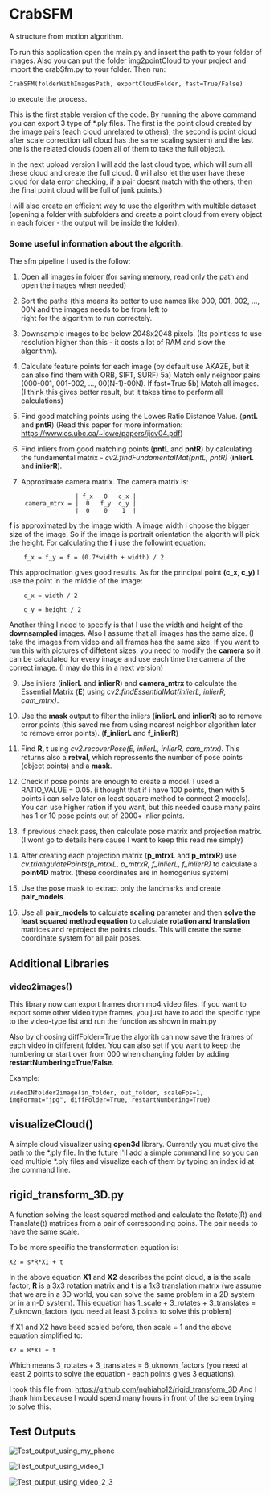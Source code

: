 # CrabSFM
A structure from motion algorithm.

To run this application open the main.py and insert the path to your folder of images. Also you can put the folder 
img2pointCloud to your project and import the crabSfm.py to your folder. Then run:

    CrabSFM(folderWithImagesPath, exportCloudFolder, fast=True/False)

to execute the process.

This is the first stable version of the code. By running the above command you can export 3 type of \*.ply files. The first 
is the point cloud created by the image pairs (each cloud unrelated to others), the second is point cloud after scale 
correction (all cloud has the same scaling system) and the last one is the related clouds (open all of them to take the full 
object).

In the next upload version I will add the last cloud type, which will sum all these cloud and create the full cloud. (I will 
also let the user have these cloud for data error checking, if a pair doesnt match with the others, then the final point 
cloud will be full of junk points.)

I will also create an efficient way to use the algorithm with multible dataset (opening a folder with subfolders and create a 
point cloud from every object in each folder - the output will be inside the folder).

### Some useful information about the algorith.
The sfm pipeline I used is the follow:
1) Open all images in folder (for saving memory, read only the path and open the images when needed)
2) Sort the paths (this means its better to use names like 000, 001, 002, ..., 00N and the images needs to be from left to   
right for the algorithm to run correctely.
3) Downsample images to be below 2048x2048 pixels. (Its pointless to use resolution higher than this - it costs a lot of RAM 
and slow the algorithm). 
4) Calculate feature points for each image (by default use AKAZE, but it can also find them with ORB, SIFT, SURF)
5a) Match only neighbor pairs (000-001, 001-002, ..., 00(N-1)-00N). If fast=True
5b) Match all images. (I think this gives better result, but it takes time to perform all calculations)
6) Find good matching points using the Lowes Ratio Distance Value. (**pntL** and **pntR**) 
(Read this paper for more information: https://www.cs.ubc.ca/~lowe/papers/ijcv04.pdf)
7) Find inliers from good matching points (**pntL** and **pntR**) by calculating the fundamental matrix - 
*cv2.findFundamentalMat(pntL, pntR)* (**inlierL** and **inlierR**).
8) Approximate camera matrix. The camera matrix is:

                      | f_x   0   c_x |
        camera_mtrx = |  0   f_y  c_y |
                      |  0    0    1  |

**f** is approximated by the image width. A image width i choose the bigger size of the image. So if the image is portrait
orientation the algorith will pick the height. For calculating the **f** i use the followint equation:

        f_x = f_y = f = (0.7*width + width) / 2
   
This approcimation gives good results. As for the principal point **(c_x, c_y)** I use the point in the middle of the image:

        c_x = width / 2
        
        c_y = height / 2

Another thing I need to specify is that I use the width and height of the **downsampled** images. Also I assume that all 
images has the same size. (I take the images from video and all frames has the same size. If you want to run this with 
pictures of diffetent sizes, you need to modify the **camera** so it can be calculated for every image and use each time the 
camera of the correct image. (I may do this in a next version)

9) Use inliers (**inlierL** and **inlierR**) and **camera_mtrx** to calculate the Essential Matrix (**E**) using
*cv2.findEssentialMat(inlierL, inlierR, cam_mtrx)*.

10) Use the **mask** output to filter the inliers (**inlierL** and **inlierR**) so to remove error points (this saved me 
from using nearest neighbor algorithm later to remove error points). (**f_inlierL** and **f_inlierR**)

11) Find **R, t** using *cv2.recoverPose(E, inlierL, inlierR, cam_mtrx)*. This returns also a **retval**, which repressents 
the number of pose points (object points) and a **mask**.

12) Check if pose points are enough to create a model. I used a RATIO_VALUE = 0.05. (i thought that if i have 100 points, 
then with 5 points i can solve later on least square method to connect 2 models). You can use higher ration if you want, but 
this needed cause many pairs has 1 or 10 pose points out of 2000+ inlier points.

13) If previous check pass, then calculate pose matrix and projection matrix. (I wont go to details here cause I want to 
keep this read me simply)

14) After creating each projection matrix (**p_mtrxL** and **p_mtrxR**) use 
*cv.triangulatePoints(p_mtrxL, p_mtrxR, f_inlierL, f_inlierR)* to calculate a **point4D** matrix. (these coordinates are in 
homogenius system)

15) Use the pose mask to extract only the landmarks and create **pair_models**.

16) Use all **pair_models** to calculate **scaling** parameter and then **solve the least squared method equation** to 
calculate **rotation and translation** matrices and reproject the points clouds. This will create the same coordinate system
for all pair poses.

## Additional Libraries
### video2images()
This library now can export frames drom mp4 video files. If you want to export some other video type frames, you just have 
to add the specific type to the video-type list and run the function as shown in main.py

Also by choosing diffFolder=True the algorith can now save the frames of each video in different folder. You can also set if 
you want to keep the numbering or start over from 000 when changing folder by adding **restartNumbering=True/False**.

Example:
    
    videoINfolder2image(in_folder, out_folder, scaleFps=1, imgFormat="jpg", diffFolder=True, restartNumbering=True)
    
## visualizeCloud()
A simple cloud visualizer using **open3d** library. Currently you must give the path to the \*.ply file. In the future I'll 
add a simple command line so you can load multiple \*.ply files and visualize each of them by typing an index id at the 
command line. 

## rigid_transform_3D.py

A function solving the least squared method and calculate the Rotate(R) and Translate(t) matrices from a pair of 
corresponding poins. The pair needs to have the same scale. 

To be more specific the transformation equation is:

    X2 = s*R*X1 + t

In the above equation **X1** and **X2** describes the point cloud, **s** is the scale factor, **R** is a 3x3 rotation matrix 
and **t** is a 1x3 translation matrix (we assume that we are in a 3D world, you can solve the same problem in a 2D system or 
in a n-D system). This equation has 1_scale + 3_rotates + 3_translates = 7_uknown_factors (you need at least 3 points to 
solve this problem)

If X1 and X2 have beed scaled before, then scale = 1 and the above equation simplified to:

    X2 = R*X1 + t

Which means 3_rotates + 3_translates = 6_uknown_factors (you need at least 2 points to solve the equation - each points 
gives 3 equations).

I took this file from: https://github.com/nghiaho12/rigid_transform_3D
And I thank him because I would spend many hours in front of the screen trying to solve this.

## Test Outputs

![Test_output_using_my_phone](https://github.com/JohnCrabs/CrabSFM/blob/master/CrabSFM/test_output/test_using_photos_from_my_phone.png?raw=true)

![Test_output_using_video_1](https://github.com/JohnCrabs/CrabSFM/blob/master/CrabSFM/test_output/using_video_1.png?raw=true)

![Test_output_using_video_2_3](https://github.com/JohnCrabs/CrabSFM/blob/master/CrabSFM/test_output/video_2_3.png?raw=true)
